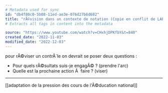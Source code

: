 ```yaml
---
# Metadata used for sync
id: "db4f80c0-5b08-11ed-ae3e-076d27b6d682"
title: "rÃ©vision dans un contexte de notation (Copie en conflit de LAPTOP-TINDR5I0 2022-11-15)"
# Extracts all tags in content into the metadata

source: "https://www.youtube.com/watch?v=CHxhjDPKfbY&t=840"
created_date: "2022-11-03"
modified_date: "2022-12-03"
---
```

pour rÃ©viser un contrÃ´le on devrait se poser deux questions :
- Pour quels rÃ©sultats suis-je engagÃ© ? (prendre l'arc)
- Quelle est la prochaine action Ã  faire ? (viser)

---
[[adaptation de la pression des cours de l'Ã©ducation national]]